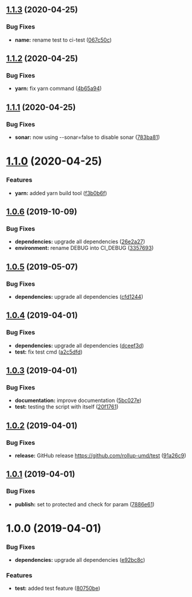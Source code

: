 ## [1.1.3](https://github.com/rollup-umd/test/compare/v1.1.2...v1.1.3) (2020-04-25)


### Bug Fixes

* **name:** rename test to ci-test ([067c50c](https://github.com/rollup-umd/test/commit/067c50c0fba840a1b9d05aff5e6338a5bfe20772))

## [1.1.2](https://github.com/rollup-umd/test/compare/v1.1.1...v1.1.2) (2020-04-25)


### Bug Fixes

* **yarn:** fix yarn command ([4b65a94](https://github.com/rollup-umd/test/commit/4b65a94175ff0b379d7773f979b9c6101fc1f318))

## [1.1.1](https://github.com/rollup-umd/test/compare/v1.1.0...v1.1.1) (2020-04-25)


### Bug Fixes

* **sonar:** now using --sonar=false to disable sonar ([783ba81](https://github.com/rollup-umd/test/commit/783ba81b2ac3f74560cbbd13ca053b440d5cd107))

# [1.1.0](https://github.com/rollup-umd/test/compare/v1.0.6...v1.1.0) (2020-04-25)


### Features

* **yarn:** added yarn build tool ([f3b0b6f](https://github.com/rollup-umd/test/commit/f3b0b6f61bada41b705c3bd2692d67535a3e9b29))

## [1.0.6](https://github.com/rollup-umd/test/compare/v1.0.5...v1.0.6) (2019-10-09)


### Bug Fixes

* **dependencies:** upgrade all dependencies ([26e2a27](https://github.com/rollup-umd/test/commit/26e2a272d92bf7caa7e49bf4fe206f6c778ddf19))
* **environment:** rename DEBUG into CI_DEBUG ([3357693](https://github.com/rollup-umd/test/commit/33576930cbfce6e14343f6aeaba2edded45cf30a))

## [1.0.5](https://github.com/rollup-umd/test/compare/v1.0.4...v1.0.5) (2019-05-07)


### Bug Fixes

* **dependencies:** upgrade all dependencies ([cfd1244](https://github.com/rollup-umd/test/commit/cfd1244))

## [1.0.4](https://github.com/rollup-umd/test/compare/v1.0.3...v1.0.4) (2019-04-01)


### Bug Fixes

* **dependencies:** upgrade all dependencies ([dceef3d](https://github.com/rollup-umd/test/commit/dceef3d))
* **test:** fix test cmd ([a2c5dfd](https://github.com/rollup-umd/test/commit/a2c5dfd))

## [1.0.3](https://github.com/rollup-umd/test/compare/v1.0.2...v1.0.3) (2019-04-01)


### Bug Fixes

* **documentation:** improve documentation ([5bc027e](https://github.com/rollup-umd/test/commit/5bc027e))
* **test:** testing the script with itself ([20f1761](https://github.com/rollup-umd/test/commit/20f1761))

## [1.0.2](https://github.com/rollup-umd/test/compare/v1.0.1...v1.0.2) (2019-04-01)


### Bug Fixes

* **release:** GitHub release https://github.com/rollup-umd/test ([91a26c9](https://github.com/rollup-umd/test/commit/91a26c9))

## [1.0.1](https://module.kopaxgroup.com/rollup-umd/test/compare/v1.0.0...v1.0.1) (2019-04-01)


### Bug Fixes

* **publish:** set to protected and check for param ([7886e61](https://module.kopaxgroup.com/rollup-umd/test/commit/7886e61))

# 1.0.0 (2019-04-01)


### Bug Fixes

* **dependencies:** upgrade all dependencies ([e92bc8c](https://module.kopaxgroup.com/rollup-umd/test/commit/e92bc8c))


### Features

* **test:** added test feature ([80750be](https://module.kopaxgroup.com/rollup-umd/test/commit/80750be))
